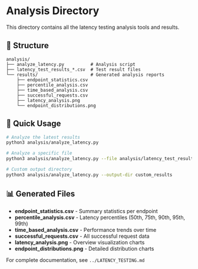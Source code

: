 # Analysis Directory

This directory contains all the latency testing analysis tools and results.

## 📁 Structure

```
analysis/
├── analyze_latency.py          # Analysis script
├── latency_test_results_*.csv  # Test result files
└── results/                    # Generated analysis reports
    ├── endpoint_statistics.csv
    ├── percentile_analysis.csv
    ├── time_based_analysis.csv
    ├── successful_requests.csv
    ├── latency_analysis.png
    └── endpoint_distributions.png
```

## 🚀 Quick Usage

```bash
# Analyze the latest results
python3 analysis/analyze_latency.py

# Analyze a specific file
python3 analysis/analyze_latency.py --file analysis/latency_test_results_20250718_143022.csv

# Custom output directory
python3 analysis/analyze_latency.py --output-dir custom_results
```

## 📊 Generated Files

- **endpoint_statistics.csv** - Summary statistics per endpoint
- **percentile_analysis.csv** - Latency percentiles (50th, 75th, 90th, 95th, 99th)
- **time_based_analysis.csv** - Performance trends over time
- **successful_requests.csv** - All successful request data
- **latency_analysis.png** - Overview visualization charts
- **endpoint_distributions.png** - Detailed distribution charts

For complete documentation, see `../LATENCY_TESTING.md`
